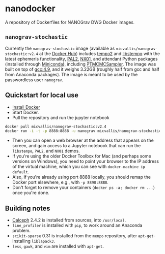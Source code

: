 # nanodocker

A repository of Dockerfiles for NANOGrav DWG Docker images.

## `nanograv-stochastic`

Currently the `nanograv-stochastic` image (available as `micvallis/nanograv-stochastic:v2.4` at the [Docker Hub](https://hub.docker.com/r/micvallis/nanograv-stochastic/)) includes [tempo2](https://bitbucket.org/psrsoft/tempo2) and [libstempo](https://github.com/vallis/libstempo) with the latest ephemeris functionality, [PAL2](https://github.com/jellis18/PAL2), [NX01](https://github.com/stevertaylor/NX01), and attendant Python packages (installed through [Miniconda](http://conda.pydata.org/miniconda.html)), including [PTMCMCSampler](https://github.com/jellis18/PTMCMCSampler). The image was built on top of [gcc:4.9](https://hub.docker.com/_/gcc), and it weighs 3.22GB (roughly half from gcc and half from Anaconda packages). The image is meant to be used by the passwordless user `nanograv`.

## Quickstart for local use

* [Install Docker](https://docs.docker.com/engine/installation)
* Start Docker.
* Pull the repository and run the jupyter notebook
```bash
docker pull micvallis/nanograv-stochastic:v2.4
docker run -i -t -p 8888:8888 -u nanograv micvallis/nanograv-stochastic:v2.4 run_jupyter.sh
```
* Then you can open a web browser at the address that appears on the screen, and gain access to a Jupyter notebook that can run the `libstempo`, `PAL2`, and `NX01` demos.
* If you're using the older Docker Toolbox for Mac (and perhaps some versions on Windows), you need to point your browser to the IP address of the virtual machine, which you can see with `docker-machine ip default`.
* Also, if you're already using port 8888 locally, you should remap the Docker port elsewhere, e.g., with `-p 8890:8888`.  
* Don't forget to remove your containers (`docker ps -a; docker rm ...`) once you're done.

## Building notes

* [Calceph](http://www.imcce.fr/fr/presentation/equipes/ASD/inpop/calceph) 2.4.2 is installed from sources, into `/usr/local`.
* `line_profiler` is installed with `pip`, to work around an Anaconda problem.
* `scikit-sparse` 0.31 is installed from the `menpo` repository, after `apt-get`-installing `liblapack3`.
* `less`, `gawk`, and `vim` are installed with `apt-get`.
